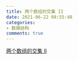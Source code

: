 ```yaml
---
title: 两个数组的交集 II
date: 2021-06-22 08:55:48
categories:
- 数据结构
comments: true
---
```


[两个数组的交集 II](https://super-wei.top/2021/06/21/%E6%95%B0%E6%8D%AE%E7%BB%93%E6%9E%84/%E6%95%B0%E7%BB%84/2.%20%E5%8F%8C%E6%8C%87%E9%92%88/%E7%AE%80%E5%8D%95/7.%20%E4%B8%A4%E4%B8%AA%E6%95%B0%E7%BB%84%E7%9A%84%E4%BA%A4%E9%9B%86%20II/)


